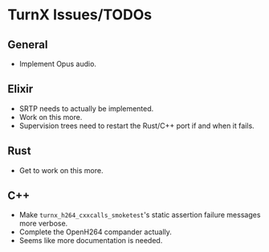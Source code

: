 # TurnX Issues/TODOs
## General
- Implement Opus audio.

## Elixir
- SRTP needs to actually be implemented.
- Work on this more.
- Supervision trees need to restart the Rust/C++ port if and when it fails.

## Rust
- Get to work on this more.

## C++
- Make `turnx_h264_cxxcalls_smoketest`'s static assertion failure messages more verbose.
- Complete the OpenH264 compander actually.
- Seems like more documentation is needed.
